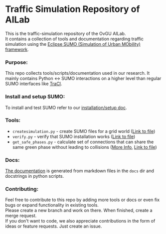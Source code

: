 # Traffic Simulation Repository of AILab
This is the traffic-simulation repository of the OvGU AILab.  
It contains a collection of tools and documentation regarding traffic simulation using the [Eclipse SUMO (Simulation of Urban MObility) framework](https://github.com/eclipse/sumo).

### Purpose:
This repo collects tools/scripts/documentation used in our research. It mainly contains Python ↔︎ SUMO interactions on a higher level than regular SUMO interfaces like [TraCI](https://sumo.dlr.de/docs/TraCI.html).
  
### Install and setup SUMO:
To install and test SUMO refer to our [installation/setup doc](https://code.ovgu.de/ai-lab/projects/pascal/traffic-simulation/-/blob/main/docs/sumo/installation_setup.md).

### Tools:
- `createsimulation.py` - create SUMO files for a grid world ([Link to file](https://code.ovgu.de/ai-lab/projects/pascal/traffic-simulation/-/blob/main/sumobasesimulation/createsimulation.py))
- `verify.py` - verify that SUMO installation works ([Link to file](https://code.ovgu.de/ai-lab/projects/pascal/traffic-simulation/-/blob/main/sumobasesimulation/verify.py))
- `get_safe_phases.py` - calculate set of connections that can share the same green phase without leading to collisions ([More Info](https://code.ovgu.de/ai-lab/projects/pascal/traffic-simulation/-/blob/main/docs/tools/get_safe_phases.md), [Link to file](https://code.ovgu.de/ai-lab/projects/pascal/traffic-simulation/-/blob/main/tools/get_safe_phases.py))

### Docs:
[The documentation](https://jalemann.github.io/traffic-simulation/) is generated from markdown files in the `docs` dir and docstrings in python scripts.

### Contributing:
Feel free to contribute to this repo by adding more tools or docs or even fix bugs or expand functionality in existing tools.  
Please create a new branch and work on there. When finished, create a merge request.  
If you don't want to code, we also appreciate contributions in the form of ideas or feature requests. Just create an issue.
